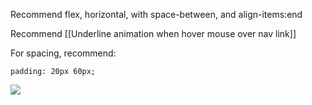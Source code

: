 
Recommend flex, horizontal, with space-between, and align-items:end

Recommend [[Underline animation when hover mouse over nav link]]

For spacing, recommend:
```
padding: 20px 60px;
```



![](https://i.imgur.com/BXsz9Tp.png)

